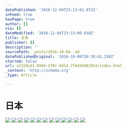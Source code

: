 ```yaml
---
datePublished: '2016-12-04T23:13:01.072Z'
inFeed: true
hasPage: true
author: []
via: {}
dateModified: '2016-12-04T23:13:00.038Z'
title: 日本
publisher: {}
description: ''
sourcePath: _posts/2016-10-05-.md
datePublishedOriginal: '2016-10-06T20:38:41.258Z'
starred: false
url: a1150a31-6994-478c-9d14-7fbd2b481954/index.html
_context: 'http://schema.org'
_type: Article

---
```

# 日本
![](https://s3-us-west-2.amazonaws.com/the-grid-img/p/87cec6e53138a6c1f392cc2ede464a4de9860eeb.jpg)
![](https://s3-us-west-2.amazonaws.com/the-grid-img/p/faa279f07bddcff5458fc89ff2fc05a89ec69780.jpg)
![](https://s3-us-west-2.amazonaws.com/the-grid-img/p/95b6f0b690a270e14bc20c474d3a63bc92468a89.jpg)
![](https://s3-us-west-2.amazonaws.com/the-grid-img/p/2f34f4c38a5d21cde3a004fb5f6490f532044da5.jpg)
![](https://s3-us-west-2.amazonaws.com/the-grid-img/p/c99f76fbae637789a72fb03b2e1733dfd11d813d.jpg)
![](https://s3-us-west-2.amazonaws.com/the-grid-img/p/01f218d0b7f1a68d19307a31d78788eb14a4a4be.jpg)
![](https://s3-us-west-2.amazonaws.com/the-grid-img/p/e7f16ae18ceb2dfe4128edf6baa3b0ae33d63800.jpg)
![](https://s3-us-west-2.amazonaws.com/the-grid-img/p/2a64926f34d171c0fa52a5388386eddd7942cc97.jpg)
![](https://s3-us-west-2.amazonaws.com/the-grid-img/p/6a3ab47ccea182d0eaf4549e1db7467dc2a4ce89.jpg)
![](https://s3-us-west-2.amazonaws.com/the-grid-img/p/2d18c84fe2bc15587fa94639e6dd032196e97ea8.jpg)
![](https://s3-us-west-2.amazonaws.com/the-grid-img/p/cc4e7392a810e75da70ac0bc2f500603148c6f4e.jpg)
![](https://imgflo.herokuapp.com/graph/2b2431f8e7ba7b0/ac592737c14bdcf3ef309942ef72b4a7/croprotate.jpg?cropheight=4910&cropwidth=7360&degrees=0&input=https%3A%2F%2Fthe-grid-user-content.s3-us-west-2.amazonaws.com%2F727efaaf-97ab-4896-a0ac-1cb0d3cef73c.jpg&x=0&y=0)
![](https://the-grid-user-content.s3-us-west-2.amazonaws.com/ef7bc459-3eb3-4727-a456-8900152ed620.jpg)